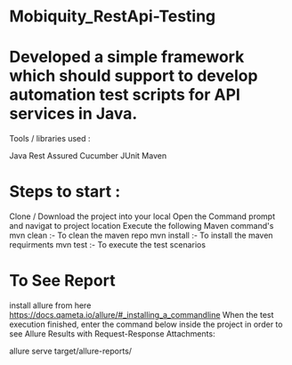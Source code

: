 # Mobiquity_RestApi-Testing

# Developed a simple framework which should support to develop automation test scripts for API services in Java.

Tools / libraries used :

Java
Rest Assured
Cucumber
JUnit
Maven

# Steps to start :
Clone / Download the project into your local
Open the Command prompt and navigat to project location
Execute the following Maven command's
mvn clean :- To clean the maven repo
mvn install :- To install the maven requirments
mvn test :- To execute the test scenarios

# To See Report
install allure from here https://docs.qameta.io/allure/#_installing_a_commandline
When the test execution finished, enter the command below inside the project in order to see Allure Results with Request-Response Attachments:

allure serve target/allure-reports/
